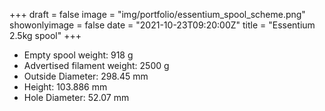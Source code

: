 +++
draft = false
image = "img/portfolio/essentium_spool_scheme.png"
showonlyimage = false
date = "2021-10-23T09:20:00Z"
title = "Essentium 2.5kg spool"
+++

* Empty spool weight: 918 g
* Advertised filament weight: 2500 g
* Outside Diameter: 298.45  mm
* Height: 103.886 mm 
* Hole Diameter: 52.07 mm
<!--more-->

